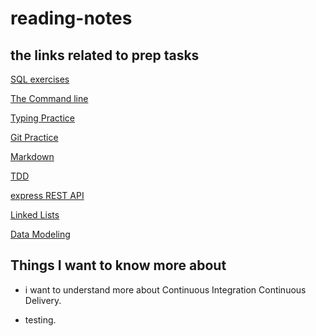 # reading-notes

## the links related to prep tasks

[SQL exercises](./sql.md)

[The Command line](./command-line.md)

[Typing Practice](./typing.md)

[Git Practice](./git-practice.md)

[Markdown](./markdown.md)

[TDD](./TDD.md)

[express REST API](./Express-rest-api.md)

[Linked Lists](./Linked-Lists.md)

[Data Modeling](./Data-Modeling.md)

## Things I want to know more about

- i want to understand more about Continuous Integration Continuous Delivery.

- testing.
